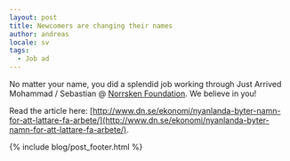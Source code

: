 ```yaml
---
layout: post
title: Newcomers are changing their names
author: andreas
locale: sv
tags:
  - Job ad
---
```


No matter your name, you did a splendid job working through Just Arrived Mohammad / Sebastian @ [Norrsken Foundation](https://www.norrskenfoundation.org/). We believe in you!

Read the article here: [http://www.dn.se/ekonomi/nyanlanda-byter-namn-for-att-lattare-fa-arbete/](http://www.dn.se/ekonomi/nyanlanda-byter-namn-for-att-lattare-fa-arbete/).

{% include blog/post_footer.html %}
